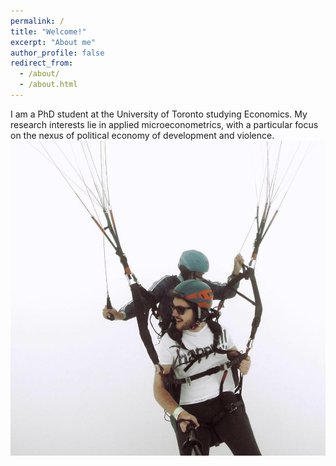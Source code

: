 ```yaml
---
permalink: /
title: "Welcome!"
excerpt: "About me"
author_profile: false
redirect_from: 
  - /about/
  - /about.html
---
```



 <div class="row">
    <div class="column">
    I am a PhD student at the University of Toronto studying Economics. My research interests lie in applied microeconometrics, with a particular focus on the nexus of political economy of development and violence.
  </div>
  <div class="column">
      <img src='/images/medellin.jpg'>
  </div>
</div> 


